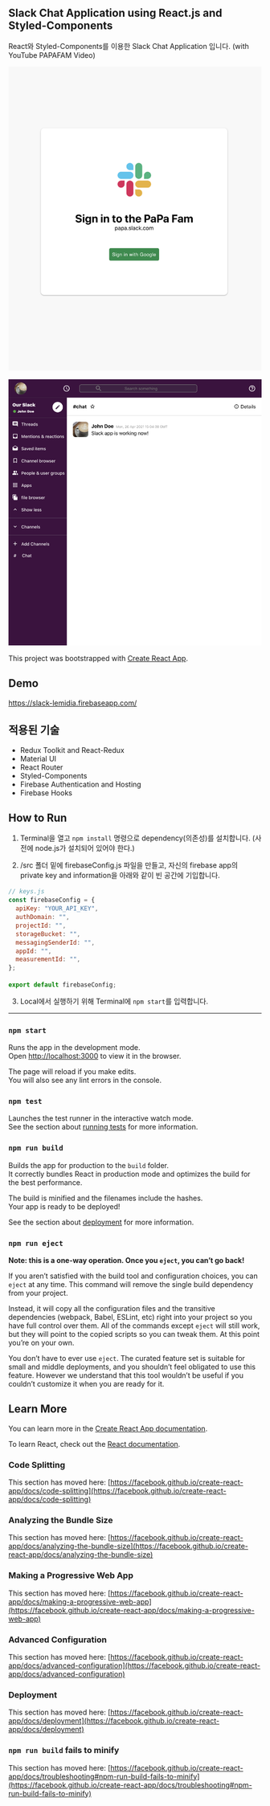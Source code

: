 ## Slack Chat Application using React.js and Styled-Components

React와 Styled-Components를 이용한 Slack Chat Application 입니다. (with YouTube PAPAFAM Video)

![Alt text](/src/images/login1.png)

![Alt text](/src/images/chat1.png)

This project was bootstrapped with [Create React App](https://github.com/facebook/create-react-app).

## Demo

https://slack-lemidia.firebaseapp.com/

## 적용된 기술

- Redux Toolkit and React-Redux
- Material UI
- React Router
- Styled-Components
- Firebase Authentication and Hosting
- Firebase Hooks

## How to Run

1. Terminal을 열고 `npm install` 명령으로 dependency(의존성)를 설치합니다. (사전에 node.js가 설치되어 있어야 한다.)

2. /src 폴더 밑에 firebaseConfig.js 파일을 만들고, 자신의 firebase app의 private key and information을 아래와 같이 빈 공간에 기입합니다.

```javascript
// keys.js
const firebaseConfig = {
  apiKey: "YOUR_API_KEY",
  authDomain: "",
  projectId: "",
  storageBucket: "",
  messagingSenderId: "",
  appId: "",
  measurementId: "",
};

export default firebaseConfig;
```

3. Local에서 실행하기 위해 Terminal에 `npm start`를 입력합니다.

---

### `npm start`

Runs the app in the development mode.\
Open [http://localhost:3000](http://localhost:3000) to view it in the browser.

The page will reload if you make edits.\
You will also see any lint errors in the console.

### `npm test`

Launches the test runner in the interactive watch mode.\
See the section about [running tests](https://facebook.github.io/create-react-app/docs/running-tests) for more information.

### `npm run build`

Builds the app for production to the `build` folder.\
It correctly bundles React in production mode and optimizes the build for the best performance.

The build is minified and the filenames include the hashes.\
Your app is ready to be deployed!

See the section about [deployment](https://facebook.github.io/create-react-app/docs/deployment) for more information.

### `npm run eject`

**Note: this is a one-way operation. Once you `eject`, you can’t go back!**

If you aren’t satisfied with the build tool and configuration choices, you can `eject` at any time. This command will remove the single build dependency from your project.

Instead, it will copy all the configuration files and the transitive dependencies (webpack, Babel, ESLint, etc) right into your project so you have full control over them. All of the commands except `eject` will still work, but they will point to the copied scripts so you can tweak them. At this point you’re on your own.

You don’t have to ever use `eject`. The curated feature set is suitable for small and middle deployments, and you shouldn’t feel obligated to use this feature. However we understand that this tool wouldn’t be useful if you couldn’t customize it when you are ready for it.

## Learn More

You can learn more in the [Create React App documentation](https://facebook.github.io/create-react-app/docs/getting-started).

To learn React, check out the [React documentation](https://reactjs.org/).

### Code Splitting

This section has moved here: [https://facebook.github.io/create-react-app/docs/code-splitting](https://facebook.github.io/create-react-app/docs/code-splitting)

### Analyzing the Bundle Size

This section has moved here: [https://facebook.github.io/create-react-app/docs/analyzing-the-bundle-size](https://facebook.github.io/create-react-app/docs/analyzing-the-bundle-size)

### Making a Progressive Web App

This section has moved here: [https://facebook.github.io/create-react-app/docs/making-a-progressive-web-app](https://facebook.github.io/create-react-app/docs/making-a-progressive-web-app)

### Advanced Configuration

This section has moved here: [https://facebook.github.io/create-react-app/docs/advanced-configuration](https://facebook.github.io/create-react-app/docs/advanced-configuration)

### Deployment

This section has moved here: [https://facebook.github.io/create-react-app/docs/deployment](https://facebook.github.io/create-react-app/docs/deployment)

### `npm run build` fails to minify

This section has moved here: [https://facebook.github.io/create-react-app/docs/troubleshooting#npm-run-build-fails-to-minify](https://facebook.github.io/create-react-app/docs/troubleshooting#npm-run-build-fails-to-minify)

